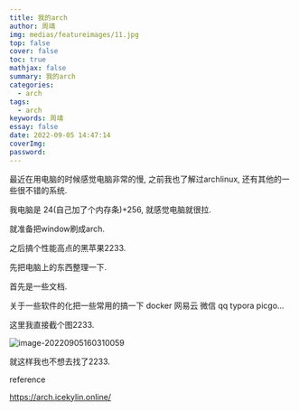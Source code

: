 ```yaml
---
title: 我的arch
author: 周靖
img: medias/featureimages/11.jpg
top: false
cover: false
toc: true
mathjax: false
summary: 我的arch
categories: 
  - arch
tags:
  - arch
keywords: 周靖
essay: false
date: 2022-09-05 14:47:14
coverImg:
password:
---
```




最近在用电脑的时候感觉电脑非常的慢, 之前我也了解过archlinux, 还有其他的一些很不错的系统.

我电脑是 24(自己加了个内存条)+256, 就感觉电脑就很拉.

就准备把window刷成arch.

之后搞个性能高点的黑苹果2233.



先把电脑上的东西整理一下.

首先是一些文档.



关于一些软件的化把一些常用的搞一下 docker 网易云 微信 qq typora picgo...

这里我直接截个图2233.

![image-20220905160310059](https://qiniuyun.code520.com.cn/img/image-202209051603167.png)

就这样我也不想去找了2233.

reference

https://arch.icekylin.online/
